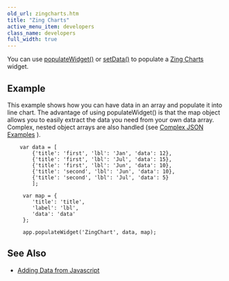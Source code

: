 ```yaml
---
old_url: zingcharts.htm
title: "Zing Charts"
active_menu_item: developers
class_name: developers
full_width: true
---
```



You can use [populateWidget()](/developers/documentation/scripting-apis/client-api/widget-data-state-manipulation/populatewidget/) or [setData()](/developers/documentation/scripting-apis/client-api/widget-data-state-manipulation/setdata) to populate a [Zing Charts](/developers/documentation/product-guide/advanced-important-widgets/zing-charts/) widget.

## Example

This example shows how you can have data in an array and populate it into line chart. The advantage of using populateWidget() is that the map object allows you to easily extract the data you need from your own data array. Complex, nested object arrays are also handled (see [Complex JSON Examples](/developers/documentation/scripting-apis/client-api/widget-data-state-manipulation/populatewidget/complex-json-example) ).

        var data = [
            {'title': 'first', 'lbl': 'Jan', 'data': 12},
            {'title': 'first', 'lbl': 'Jul', 'data': 15},
            {'title': 'first', 'lbl': 'Jun', 'data': 10},
            {'title': 'second', 'lbl': 'Jun', 'data': 10},
            {'title': 'second', 'lbl': 'Jul', 'data': 5}
            ];
        
         var map = {
            'title': 'title',
            'label': 'lbl',
            'data': 'data'
         };
        
         app.populateWidget('ZingChart', data, map);
   

## See Also

 - [Adding Data from Javascript](/developers/documentation/product-guide/advanced-important-widgets/zing-charts/adding-data-from-javascript2)

